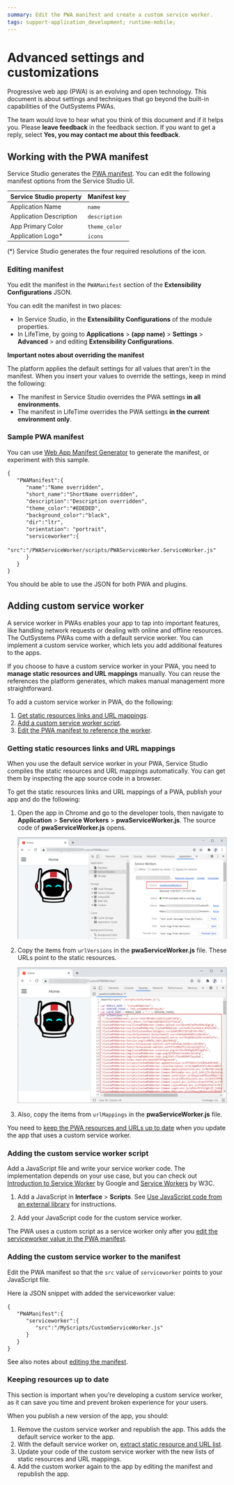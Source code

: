 ```yaml
---
summary: Edit the PWA manifest and create a custom service worker.
tags: support-application_development; runtime-mobile;
---
```


# Advanced settings and customizations

Progressive web app (PWA) is an evolving and open technology. This document is about settings and techniques that go beyond the built-in capabilities of the OutSystems PWAs.

<div class="info" markdown="1">

The team would love to hear what you think of this document and if it helps you. Please **leave feedback** in the feedback section. If you want to get a reply, select **Yes, you may contact me about this feedback**.

</div>

## Working with the PWA manifest

Service Studio generates the [PWA manifest](https://developer.mozilla.org/en-US/docs/Web/Manifest). You can edit the following manifest options from the Service Studio UI.

| Service Studio property | Manifest key  |
| ----------------------- | ------------- |
| Application Name        | `name`        |
| Application Description | `description` |
| App Primary Color       | `theme_color` |
| Application Logo*       | `icons`       |

(*) Service Studio generates the four required resolutions of the icon.

### Editing manifest

You edit the manifest in the `PWAManifest` section of the **Extensibility Configurations** JSON.

You can edit the manifest in two places:

* In Service Studio, in the **Extensibility Configurations** of the module properties.
* In LifeTime, by going to **Applications** > **(app name)** > **Settings** > **Advanced** > and editing **Extensibility Configurations**.

<div class="warning" markdown="1">

**Important notes about overriding the manifest**

The platform applies the default settings for all values that aren't in the manifest. When you insert your values to override the settings, keep in mind the following:

* The manifest in Service Studio overrides the PWA settings **in all environments**.
* The manifest in LifeTime overrides the PWA settings **in the current environment only**.

</div>

### Sample PWA manifest

You can use [Web App Manifest Generator](https://app-manifest.firebaseapp.com/) to generate the manifest, or experiment with this sample. 

```
{ 
   "PWAManifest":{ 
      "name":"Name overridden",
      "short_name":"ShortName overridden",
      "description":"Description overridden",
      "theme_color":"#EDEDED",
      "background_color":"black",
      "dir":"ltr",
      "orientation": "portrait",
      "serviceworker":{ 
         "src":"/PWAServiceWorker/scripts/PWAServiceWorker.ServiceWorker.js"
      }
   }
}
```

You should be able to use the JSON for both PWA and plugins.

## Adding custom service worker

A service worker in PWAs enables your app to tap into important features, like handling network requests or dealing with online and offline resources. The OutSystems PWAs come with a default service worker. You can implement a custom service worker, which lets you add additional features to the apps.

If you choose to have a custom service worker in your PWA, you need to **manage static resources and URL mappings** manually. You can reuse the references the platform generates, which makes manual management more straightforward.

To add a custom service worker in PWA, do the following:

1. [Get static resources links and URL mappings](#getting-static-resources-links-and-url-mappings).
2. [Add a custom service worker script](#adding-custom-service-worker).
3. [Edit the PWA manifest to reference the worker](#editing-manifest).

### Getting static resources links and URL mappings

When you use the default service worker in your PWA, Service Studio compiles the static resources and URL mappings automatically. You can get them by inspecting the app source code in a browser.

To get the static resources links and URL mappings of a PWA, publish your app and do the following:

1. Open the app in Chrome and go to the developer tools, then navigate to **Application** > **Service Workers** > **pwaServiceWorker.js**. The source code of **pwaServiceWorker.js** opens. 

    ![Service worker in Chrome tools](images/service-worker-chrome-tools.png?width=700)

1. Copy the items from `urlVersions` in the **pwaServiceWorker.js** file. These URLs point to the static resources.

    ![Static resources](images/url-versions-pwa-service-worker.png?width=700)

1. Also, copy the items from `urlMappings` in the **pwaServiceWorker.js** file.

<div class="warning" markdown="1">

You need to [keep the PWA resources and URLs up to date](#keeping-resources-up-to-date) when you update the app that uses a custom service worker. 

</div>

### Adding the custom service worker script

Add a JavaScript file and write your service worker code. The implementation depends on your use case, but you can check out [Introduction to Service Worker](https://developers.google.com/web/ilt/pwa/introduction-to-service-worker) by Google and [Service Workers](https://www.w3.org/TR/service-workers/) by W3C. 

1. Add a JavaScript in **Interface** > **Scripts**. See [Use JavaScript code from an external library](../../extensibility-and-integration/javascript/mobile/use-external-lib.md) for instructions.

1. Add your JavaScript code for the custom service worker.

<div class="info" markdown="1">

The PWA uses a custom script as a service worker only after you [edit the serviceworker value in the PWA manifest](#editing-manifest).

</div>

### Adding the custom service worker to the manifest

Edit the PWA manifest so that the `src` value of `serviceworker` points to your JavaScript file. 

Here ia JSON snippet with added the serviceworker value:

```
{ 
   "PWAManifest":{ 
      "serviceworker":{ 
         "src":"/MyScripts/CustomServiceWorker.js"
      }
   }
}
```

See also notes about [editing the manifest](#editing-manifest).

### Keeping resources up to date

<div class="info" markdown="1">

This section is important when you're developing a custom service worker, as it can save you time and prevent broken experience for your users.

</div>

When you publish a new version of the app, you should:

1. Remove the custom service worker and republish the app. This adds the default service worker to the app.
1. With the default service worker on, [extract static resource and URL list](#getting-static-resources-links-and-url-mappings).
1. Update your code of the custom service worker with the new lists of static resources and URL mappings.
1. Add the custom worker again to the app by editing the manifest and republish the app.
